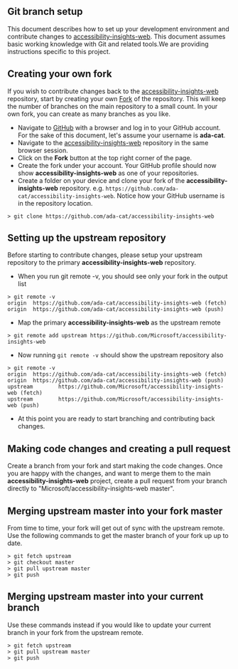 <!--
Copyright (c) Microsoft Corporation. All rights reserved.
Licensed under the MIT License.
-->

## Git branch setup

This document describes how to set up your development environment and contribute changes to
[accessibility-insights-web](https://github.com/Microsoft/accessibility-insights-web). This document assumes basic working knowledge
with Git and related tools.We are providing instructions specific to this project.

## Creating your own fork

If you wish to contribute changes back to the [accessibility-insights-web](https://github.com/Microsoft/accessibility-insights-web)
repository, start by creating your own [Fork](https://help.github.com/en/articles/fork-a-repo) of the repository. This will keep the
number of branches on the main repository to a small
count. In your own fork, you can create as many branches as you like.

-   Navigate to [GitHub](https://github.com/) with a browser and log in to your GitHub account. For the sake of this document, let's assume your username is **ada-cat**.
-   Navigate to the [accessibility-insights-web](https://github.com/Microsoft/accessibility-insights-web) repository in the same browser session.
-   Click on the **Fork** button at the top right corner of the page.
-   Create the fork under your account. Your GitHub profile should now show **accessibility-insights-web** as one of your repositories.
-   Create a folder on your device and clone your fork of the **accessibility-insights-web** repository. e.g. `https://github.com/ada-cat/accessibility-insights-web`. Notice how your GitHub username is in the repository location.

```
> git clone https://github.com/ada-cat/accessibility-insights-web
```

## Setting up the upstream repository

Before starting to contribute changes, please setup your upstream repository to the
primary **accessibility-insights-web** repository.

-   When you run git remote -v, you should see only your fork in the output list

```
> git remote -v
origin  https://github.com/ada-cat/accessibility-insights-web (fetch)
origin  https://github.com/ada-cat/accessibility-insights-web (push)
```

-   Map the primary **accessibility-insights-web** as the upstream remote

```
> git remote add upstream https://github.com/Microsoft/accessibility-insights-web
```

-   Now running `git remote -v` should show the upstream repository also

```
> git remote -v
origin  https://github.com/ada-cat/accessibility-insights-web (fetch)
origin  https://github.com/ada-cat/accessibility-insights-web (push)
upstream        https://github.com/Microsoft/accessibility-insights-web (fetch)
upstream        https://github.com/Microsoft/accessibility-insights-web (push)
```

-   At this point you are ready to start branching and contributing back changes.

## Making code changes and creating a pull request

Create a branch from your fork and start making the code changes. Once you are happy with the changes, and want to merge them to the main **accessibility-insights-web** project, create a pull request from your branch directly to "Microsoft/accessibility-insights-web master".

## Merging upstream master into your fork master

From time to time, your fork will get out of sync with the upstream remote. Use the following commands to get the master branch of your fork up up to date.

```
> git fetch upstream
> git checkout master
> git pull upstream master
> git push
```

## Merging upstream master into your current branch

Use these commands instead if you would like to update your current branch in your fork from the upstream remote.

```
> git fetch upstream
> git pull upstream master
> git push
```
